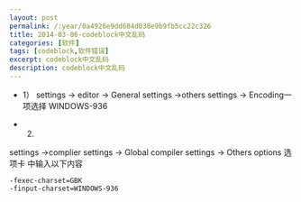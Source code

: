 ```yaml
---
layout: post
permalink: /:year/0a4926e9dd684d038e9b9fb5cc22c326
title: 2014-03-06-codeblock中文乱码
categories: [软件]
tags: [codeblock,软件错误]
excerpt: codeblock中文乱码
description: codeblock中文乱码
---
```


* 1）
settings -> editor -> General settings
->others settings ->   Encoding一项选择 WINDOWS-936

* 2)
settings ->complier settings -> Global compiler settings
-> Others options 选项卡 中输入以下内容
```
-fexec-charset=GBK
-finput-charset=WINDOWS-936
```


